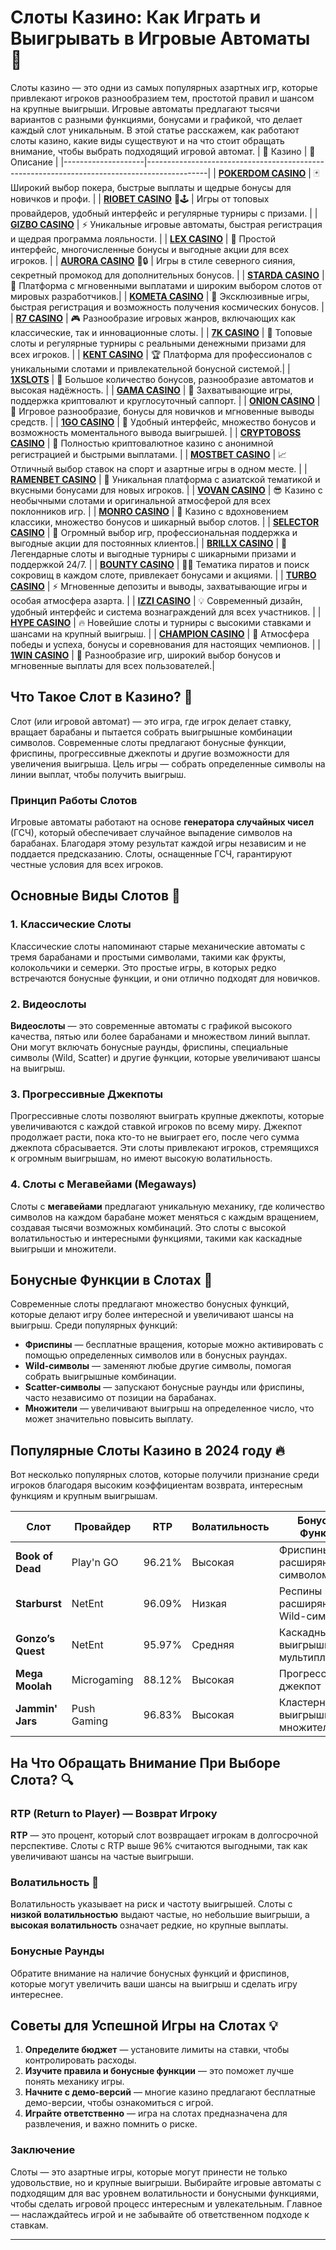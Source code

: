 # Слоты Казино: Как Играть и Выигрывать в Игровые Автоматы 🎰

Слоты казино — это одни из самых популярных азартных игр, которые привлекают игроков разнообразием тем, простотой правил и шансом на крупные выигрыши. Игровые автоматы предлагают тысячи вариантов с разными функциями, бонусами и графикой, что делает каждый слот уникальным. В этой статье расскажем, как работают слоты казино, какие виды существуют и на что стоит обращать внимание, чтобы выбрать подходящий игровой автомат.
| 🎰 Казино          | 🔑 Описание                                                                                 |
|--------------------|---------------------------------------------------------------------------------------------|
| **[POKERDOM CASINO](https://brandplay.link/Bxg7SC7H)** | 🃏 Широкий выбор покера, быстрые выплаты и щедрые бонусы для новичков и профи.      |
| **[RIOBET CASINO](https://brandplay.link/dtx89f2L)** 🌟🕹️ | Игры от топовых провайдеров, удобный интерфейс и регулярные турниры с призами.   |
| **[GIZBO CASINO](https://gizbo-tea02.com/c8e962e89)** | ⚡ Уникальные игровые автоматы, быстрая регистрация и щедрая программа лояльности.  |
| **[LEX CASINO](https://brandplay.link/2HFTmBc8)** | 🎲 Простой интерфейс, многочисленные бонусы и выгодные акции для всех игроков.       |
| **[AURORA CASINO](https://10trafic-stat2.com/click/668546566bcc6313411604c7/6766/15114/subaccount?promocode=PROMOLB)** 🌌🔒 | Игры в стиле северного сияния, секретный промокод для дополнительных бонусов.       |
| **[STARDA CASINO](https://brandplay.link/cpFQbWKn)** | 💫 Платформа с мгновенными выплатами и широким выбором слотов от мировых разработчиков.|
| **[KOMETA CASINO](https://brandplay.link/tLG15CCb)** | 🚀 Эксклюзивные игры, быстрая регистрация и возможность получения космических бонусов. |
| **[R7 CASINO](https://brandplay.link/zPmNmTWG)** | 🎮 Разнообразие игровых жанров, включающих как классические, так и инновационные слоты. |
| **[7K CASINO](https://brandplay.link/dd46bNgD)** | 🎰 Топовые слоты и регулярные турниры с реальными денежными призами для всех игроков.   |
| **[KENT CASINO](https://brandplay.link/tj7BwCb4)** | 🏆 Платформа для профессионалов с уникальными слотами и привлекательной бонусной системой.|
| **[1XSLOTS](https://brandplay.link/R4xfxqdm)** | 🎁 Большое количество бонусов, разнообразие автоматов и высокая надёжность.            |
| **[GAMA CASINO](https://brandplay.link/zrZpLFTP)** | 🎲 Захватывающие игры, поддержка криптовалют и круглосуточный саппорт.                  |
| **[ONION CASINO](https://obclk001-2d.top/click?offer_id=986&partner_id=10542&landing_id=1798&utm_medium=affiliate&sub_1=oncasino3)** | 🎰 Игровое разнообразие, бонусы для новичков и мгновенные выводы средств.            |
| **[1GO CASINO](https://1go-ircp01.com/ce015f410)** | 🌟 Удобный интерфейс, множество бонусов и возможность моментального вывода выигрышей. |
| **[CRYPTOBOSS CASINO](https://cryptobossc.online/d847bcfa9)** | 🚀 Полностью криптовалютное казино с анонимной регистрацией и быстрыми выплатами.       |
| **[MOSTBET CASINO](https://ktbtis024ifqfn0mst.com/beQs)** | 📈 Отличный выбор ставок на спорт и азартные игры в одном месте.                      |
| **[RAMENBET CASINO](https://get.saltyram.com/ru/registration?apkpop=0&partner=p24970p3296034p5526)** | 🍜 Уникальная платформа с азиатской тематикой и вкусными бонусами для новых игроков. |
| **[VOVAN CASINO](https://vovan.site/d098ab058)** | 😎 Казино с необычными слотами и оригинальной атмосферой для всех поклонников игр.   |
| **[MONRO CASINO](https://mnr-ircp01.com/c3ce72a2c)** | 💃 Казино с вдохновением классики, множество бонусов и шикарный выбор слотов.        |
| **[SELECTOR CASINO](https://gosel.vc/SELVK)** | 🎯 Огромный выбор игр, профессиональная поддержка и выгодные акции для постоянных клиентов.|
| **[BRILLX CASINO](https://brillx.uno/BRIVK)** | 💎 Легендарные слоты и выгодные турниры с шикарными призами и поддержкой 24/7.        |
| **[BOUNTY CASINO](https://bounty-casino.de/BOVK)** | 🏴‍☠️ Тематика пиратов и поиск сокровищ в каждом слоте, привлекает бонусами и акциями. |
| **[TURBO CASINO](https://turbo-casino.cc/TURVK)** | ⚡ Мгновенные депозиты и выводы, захватывающие игры и особая атмосфера азарта.       |
| **[IZZI CASINO](https://izzi-fr03.com/ca7c8a7b7)** | 💡 Современный дизайн, удобный интерфейс и система вознаграждений для всех участников. |
| **[HYPE CASINO](https://hypekaz.com/dc2f44ad0)** | 🔥 Новейшие слоты и турниры с высокими ставками и шансами на крупный выигрыш.        |
| **[CHAMPION CASINO](https://champcasino.ink/pobeda/doa-hats?p80412p305331p112c)** | 🏅 Атмосфера победы и успеха, бонусы и соревнования для настоящих чемпионов.         |
| **[1WIN CASINO](https://brandplay.link/6F5VqbyZ)** | 🎲 Разнообразие игр, широкий выбор бонусов и мгновенные выплаты для всех пользователей.|


## Что Такое Слот в Казино? 🎲

Слот (или игровой автомат) — это игра, где игрок делает ставку, вращает барабаны и пытается собрать выигрышные комбинации символов. Современные слоты предлагают бонусные функции, фриспины, прогрессивные джекпоты и другие возможности для увеличения выигрыша. Цель игры — собрать определенные символы на линии выплат, чтобы получить выигрыш.

### Принцип Работы Слотов

Игровые автоматы работают на основе **генератора случайных чисел** (ГСЧ), который обеспечивает случайное выпадение символов на барабанах. Благодаря этому результат каждой игры независим и не поддается предсказанию. Слоты, оснащенные ГСЧ, гарантируют честные условия для всех игроков.

## Основные Виды Слотов 🎰

### 1. Классические Слоты

Классические слоты напоминают старые механические автоматы с тремя барабанами и простыми символами, такими как фрукты, колокольчики и семерки. Это простые игры, в которых редко встречаются бонусные функции, и они отлично подходят для новичков.

### 2. Видеослоты

**Видеослоты** — это современные автоматы с графикой высокого качества, пятью или более барабанами и множеством линий выплат. Они могут включать бонусные раунды, фриспины, специальные символы (Wild, Scatter) и другие функции, которые увеличивают шансы на выигрыш.

### 3. Прогрессивные Джекпоты

Прогрессивные слоты позволяют выиграть крупные джекпоты, которые увеличиваются с каждой ставкой игроков по всему миру. Джекпот продолжает расти, пока кто-то не выиграет его, после чего сумма джекпота сбрасывается. Эти слоты привлекают игроков, стремящихся к огромным выигрышам, но имеют высокую волатильность.

### 4. Слоты с Мегавейами (Megaways)

Слоты с **мегавейами** предлагают уникальную механику, где количество символов на каждом барабане может меняться с каждым вращением, создавая тысячи возможных комбинаций. Это слоты с высокой волатильностью и интересными функциями, такими как каскадные выигрыши и множители.

## Бонусные Функции в Слотах 🎁

Современные слоты предлагают множество бонусных функций, которые делают игру более интересной и увеличивают шансы на выигрыш. Среди популярных функций:

- **Фриспины** — бесплатные вращения, которые можно активировать с помощью определенных символов или в бонусных раундах.
- **Wild-символы** — заменяют любые другие символы, помогая собрать выигрышные комбинации.
- **Scatter-символы** — запускают бонусные раунды или фриспины, часто независимо от позиции на барабанах.
- **Множители** — увеличивают выигрыш на определенное число, что может значительно повысить выплату.

## Популярные Слоты Казино в 2024 году 🔥

Вот несколько популярных слотов, которые получили признание среди игроков благодаря высоким коэффициентам возврата, интересным функциям и крупным выигрышам.

| Слот                   | Провайдер          | RTP       | Волатильность      | Бонусные Функции                    |
|------------------------|--------------------|-----------|--------------------|-------------------------------------|
| **Book of Dead**       | Play'n GO          | 96.21%    | Высокая           | Фриспины с расширяющимся символом   |
| **Starburst**          | NetEnt             | 96.09%    | Низкая            | Респины и расширяющиеся Wild-символы|
| **Gonzo’s Quest**      | NetEnt             | 95.97%    | Средняя           | Каскадные выигрыши и мультипликаторы|
| **Mega Moolah**        | Microgaming        | 88.12%    | Высокая           | Прогрессивный джекпот              |
| **Jammin' Jars**       | Push Gaming        | 96.83%    | Высокая           | Кластерные выигрыши и множители     |

## На Что Обращать Внимание При Выборе Слота? 🔍

### RTP (Return to Player) — Возврат Игроку

**RTP** — это процент, который слот возвращает игрокам в долгосрочной перспективе. Слоты с RTP выше 96% считаются выгодными, так как увеличивают шансы на частые выигрыши.

### Волатильность 🎲

Волатильность указывает на риск и частоту выигрышей. Слоты с **низкой волатильностью** выдают частые, но небольшие выигрыши, а **высокая волатильность** означает редкие, но крупные выплаты.

### Бонусные Раунды

Обратите внимание на наличие бонусных функций и фриспинов, которые могут увеличить ваши шансы на выигрыш и сделать игру интереснее.

## Советы для Успешной Игры на Слотах 💡

1. **Определите бюджет** — установите лимиты на ставки, чтобы контролировать расходы.
2. **Изучите правила и бонусные функции** — это поможет лучше понять механику игры.
3. **Начните с демо-версий** — многие казино предлагают бесплатные демо-версии, чтобы ознакомиться с игрой.
4. **Играйте ответственно** — игра на слотах предназначена для развлечения, и важно помнить о риске.

### Заключение

Слоты — это азартные игры, которые могут принести не только удовольствие, но и крупные выигрыши. Выбирайте игровые автоматы с подходящим для вас уровнем волатильности и бонусными функциями, чтобы сделать игровой процесс интересным и увлекательным. Главное — наслаждайтесь игрой и не забывайте об ответственном подходе к ставкам.

---

